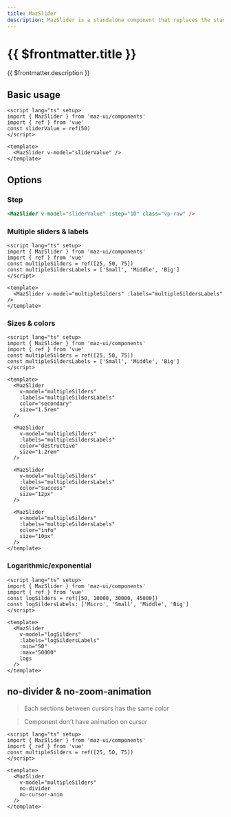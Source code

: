 ```yaml
---
title: MazSlider
description: MazSlider is a standalone component that replaces the standard html input range with a beautiful design system. Many options like multiple cursors and values, colors, sizes and logarithmic/exponential values are available
---
```


# {{ $frontmatter.title }}

{{ $frontmatter.description }}

<!--@include: ./../.vitepress/mixins/getting-started.md-->

## Basic usage

<MazSlider v-model="sliderValue" class="vp-raw" />

```vue
<script lang="ts" setup>
import { MazSlider } from 'maz-ui/components'
import { ref } from 'vue'
const sliderValue = ref(50)
</script>

<template>
  <MazSlider v-model="sliderValue" />
</template>
```

## Options

### Step

<MazSlider v-model="sliderValue" :step="10" class="vp-raw" />

```html
<MazSlider v-model="sliderValue" :step="10" class="vp-raw" />
```

### Multiple sliders & labels

<MazSlider v-model="multipleSilders" :labels="multipleSildersLabels" />

```vue
<script lang="ts" setup>
import { MazSlider } from 'maz-ui/components'
import { ref } from 'vue'
const multipleSilders = ref([25, 50, 75])
const multipleSildersLabels = ['Small', 'Middle', 'Big']
</script>

<template>
  <MazSlider v-model="multipleSilders" :labels="multipleSildersLabels" />
</template>
```

### Sizes & colors

<MazSlider
  v-model="multipleSilders"
  :labels="multipleSildersLabels"
  color="secondary"
  size="1.5rem"
/>

<MazSlider
  v-model="multipleSilders"
  :labels="multipleSildersLabels"
  color="destructive"
  size="1.2rem"
/>

<MazSlider
  v-model="multipleSilders"
  :labels="multipleSildersLabels"
  color="success"
  size="12px"
/>

<MazSlider
  v-model="multipleSilders"
  :labels="multipleSildersLabels"
  color="info"
  size="10px"
/>

```vue
<script lang="ts" setup>
import { MazSlider } from 'maz-ui/components'
import { ref } from 'vue'
const multipleSilders = ref([25, 50, 75])
const multipleSildersLabels = ['Small', 'Middle', 'Big']
</script>

<template>
  <MazSlider
    v-model="multipleSilders"
    :labels="multipleSildersLabels"
    color="secondary"
    size="1.5rem"
  />

  <MazSlider
    v-model="multipleSilders"
    :labels="multipleSildersLabels"
    color="destructive"
    size="1.2rem"
  />

  <MazSlider
    v-model="multipleSilders"
    :labels="multipleSildersLabels"
    color="success"
    size="12px"
  />

  <MazSlider
    v-model="multipleSilders"
    :labels="multipleSildersLabels"
    color="info"
    size="10px"
  />
</template>
```

### Logarithmic/exponential

<MazSlider
  v-model="logSilders"
  :labels="logSildersLabels"
  :min="50"
  :max="50000"
  logs
/>

```vue
<script lang="ts" setup>
import { MazSlider } from 'maz-ui/components'
import { ref } from 'vue'
const logSilders = ref([50, 10000, 30000, 45000])
const logSildersLabels: ['Micro', 'Small', 'Middle', 'Big']
</script>

<template>
  <MazSlider
    v-model="logSilders"
    :labels="logSildersLabels"
    :min="50"
    :max="50000"
    logs
  />
</template>
```

## no-divider & no-zoom-animation

> Each sections between cursors has the same color

> Component don't have animation on cursor

<MazSlider
  v-model="multipleSilders"
  no-divider
  no-cursor-anim
/>

```vue
<script lang="ts" setup>
import { MazSlider } from 'maz-ui/components'
import { ref } from 'vue'
const multipleSilders = ref([25, 50, 75])
</script>

<template>
  <MazSlider
    v-model="multipleSilders"
    no-divider
    no-cursor-anim
  />
</template>
```

<script lang="ts" setup>
  import { ref } from 'vue'
  const sliderValue = ref(50)
  const multipleSilders = ref([25, 50, 75])
  const multipleSildersLabels = ['Small', 'Middle', 'Big']

  const logSilders = ref([50, 10000, 30000, 45000])
  const logSildersLabels = ['Micro', 'Small', 'Middle', 'Big']
</script>

<!--@include: ./../.vitepress/generated-docs/maz-slider.doc.md-->
